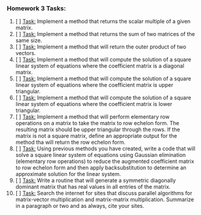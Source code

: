 ### Homework 3 Tasks:

1. [ ] [Task:](1-scalarmult.md)
 Implement a method that returns the scalar multiple of a given matrix. 
2. [ ] [Task:](2-matrixsum.md)
  Implement a method that returns the sum of two matrices of the same size. 
3. [ ] [Task:](3-outerproductv.md)
 Implement a method that will return the outer product of two vectors. 
4. [ ] [Task:](4-1matrixnorm.md)
  Implement a method that will compute the solution of a square linear system of equations where the coefficient matrix is a diagonal matrix.  
5. [ ] [Task:](5-infmatrixnorm.md)
  Implement a method that will compute the solution of a square linear system of equations where the coefficient matrix is upper triangular.
6. [ ] [Task:](6-dotproduct.md)
  Implement a method that will compute the solution of a square linear system of equations where the coefficient matrix is lower triangular.
7. [ ] [Task:](7-crossproduct.md)
  Implement a method that will perform elementary row operations on a matrix to take the matrix to row echelon form. The resulting matrix should be upper triangular through the rows. If the matrix is not a square matrix, define an appropriate output for the method tha will return the row echelon form.
8. [ ] [Task:](8-matrixmultiplication.md)
 Using previous methods you have created, write a code that will solve a square linear system of equations using Gaussian elimination (elementary row operations) to reduce the augmented coefficient matrix to row echelon form and then apply backsubstitution to determine an approximate solution for the linear system. 
9. [ ] [Task:](9-diagdom.md)
 Write a routine that will generate a symmetric diagonally dominant matrix that has real values in all entries of the matrix.
10. [ ] [Task:](10-frobeniusnorm.md)
 Search the internet for sites that discuss parallel algorithms for matrix-vector multiplication and matrix-matrix multiplication. Summarize in a paragraph or two and as always, cite your sites. 
